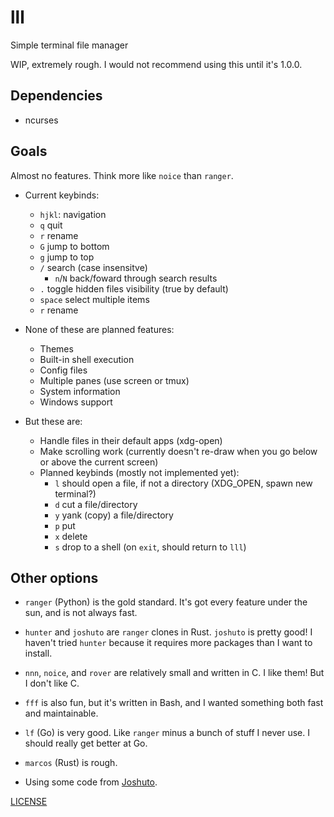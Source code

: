 # lll

Simple terminal file manager

WIP, extremely rough. I would not recommend using this until it's 1.0.0.

## Dependencies

* ncurses

## Goals

Almost no features. Think more like `noice` than `ranger`.

* Current keybinds:
  * `hjkl`: navigation
  * `q` quit
  * `r` rename
  * `G` jump to bottom
  * `g` jump to top
  * `/` search (case insensitve)
    * `n`/`N` back/foward through search results
  * `.` toggle hidden files visibility (true by default)
  * `space` select multiple items
  * `r` rename

* None of these are planned features:
  * Themes
  * Built-in shell execution
  * Config files
  * Multiple panes (use screen or tmux)
  * System information
  * Windows support

* But these are:
  * Handle files in their default apps (xdg-open)
  * Make scrolling work (currently doesn't re-draw when you go below or above the current screen)
  * Planned keybinds (mostly not implemented yet):
    * `l` should open a file, if not a directory (XDG_OPEN, spawn new terminal?)
    * `d` cut a file/directory
    * `y` yank (copy) a file/directory
    * `p` put
    * `x` delete
    * `s` drop to a shell (on `exit`, should return to `lll`)

## Other options

* `ranger` (Python) is the gold standard. It's got every feature under the sun,
  and is not always fast.
* `hunter` and `joshuto` are `ranger` clones in Rust. `joshuto` is pretty good!
  I haven't tried `hunter` because it requires more packages than I want to
  install.
* `nnn`, `noice`, and `rover` are relatively small and written in C. I like
  them! But I don't like C.
* `fff` is also fun, but it's written in Bash, and I wanted something both
  fast and maintainable.
* `lf` (Go) is very good. Like `ranger` minus a bunch of stuff I never use. I
  should really get better at Go.
* `marcos` (Rust) is rough.

* Using some code from [Joshuto](https://github.com/kamiyaa/joshuto).

[LICENSE](./LICENSE.md)
